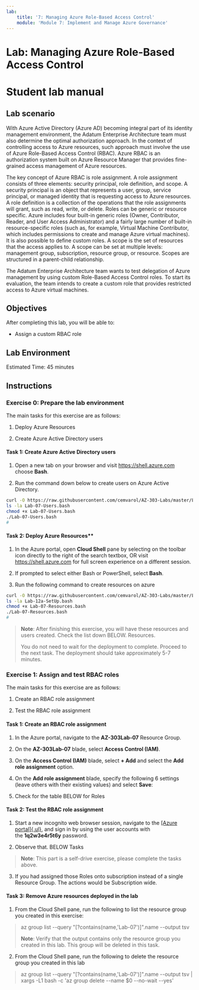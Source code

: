 ```yaml
---
lab:
    title: '7: Managing Azure Role-Based Access Control'
    module: 'Module 7: Implement and Manage Azure Governance'
---
```


# Lab: Managing Azure Role-Based Access Control
# Student lab manual

## Lab scenario

With Azure Active Directory (Azure AD) becoming integral part of its
identity management environment, the Adatum Enterprise Architecture team
must also determine the optimal authorization approach. In the context
of controlling access to Azure resources, such approach must involve the
use of Azure Role-Based Access Control (RBAC). Azure RBAC is an
authorization system built on Azure Resource Manager that provides
fine-grained access management of Azure resources.

The key concept of Azure RBAC is role assignment. A role assignment
consists of three elements: security principal, role definition, and
scope. A security principal is an object that represents a user, group,
service principal, or managed identity that is requesting access to
Azure resources. A role definition is a collection of the operations
that the role assignments will grant, such as read, write, or delete.
Roles can be generic or resource specific. Azure includes four built-in
generic roles (Owner, Contributor, Reader, and User Access
Administrator) and a fairly large number of built-in resource-specific
roles (such as, for example, Virtual Machine Contributor, which includes
permissions to create and manage Azure virtual machines). It is also
possible to define custom roles. A scope is the set of resources that
the access applies to. A scope can be set at multiple levels: management
group, subscription, resource group, or resource. Scopes are structured
in a parent-child relationship.

The Adatum Enterprise Architecture team wants to test delegation of
Azure management by using custom Role-Based Access Control roles. To
start its evaluation, the team intends to create a custom role that
provides restricted access to Azure virtual machines.

## Objectives

After completing this lab, you will be able to:

-   Assign a custom RBAC role

## Lab Environment

Estimated Time: 45 minutes

## Instructions

### Exercise 0: Prepare the lab environment

The main tasks for this exercise are as follows:

1.  Deploy Azure Resources

2.  Create Azure Active Directory users

#### Task 1: Create Azure Active Directory users

1.  Open a new tab on your browser and visit <https://shell.azure.com>
    choose **Bash**.

2.  Run the command down below to create users on Azure Active
    Directory.

   ```sh
curl -O https://raw.githubusercontent.com/cemvarol/AZ-303-Labs/master/Lab-07/Lab-07-Users.bash
ls -la Lab-07-Users.bash
chmod +x Lab-07-Users.bash
./Lab-07-Users.bash
#


   ```

#### Task 2: Deploy Azure Resources**

1.  In the Azure portal, open **Cloud Shell** pane by selecting on the
    toolbar icon directly to the right of the search textbox, OR visit
    <https://shell.azure.com> for full screen experience on a different
    session.

2.  If prompted to select either Bash or PowerShell, select **Bash**.

3.  Run the following command to create resources on azure

```sh
curl -O https://raw.githubusercontent.com/cemvarol/AZ-303-Labs/master/Lab-07/Lab-07-Resources.bash
ls -la Lab-12a-SetUp.bash
chmod +x Lab-07-Resources.bash
./Lab-07-Resources.bash
#


```

> **Note**: After finishing this exercise, you will have these resources
> and users created. Check the list down BELOW. Resources.
>
> You do not need to wait for the deployment to complete. Proceed to the
> next task. The deployment should take approximately 5-7 minutes.

### Exercise 1: Assign and test RBAC roles

The main tasks for this exercise are as follows:

1.  Create an RBAC role assignment

2.  Test the RBAC role assignment

#### Task 1: Create an RBAC role assignment

1.  In the Azure portal, navigate to the **AZ-303Lab-07** Resource
    Group.

2.  On the **AZ-303Lab-07** blade, select **Access Control (IAM)**.

3.  On the **Access Control (IAM)** blade, select **+ Add** and select
    the **Add role assignment** option.

4.  On the **Add role assignment** blade, specify the following 6
    settings (leave others with their existing values) and
    select **Save**:

5.  Check for the table BELOW for Roles

#### Task 2: Test the RBAC role assignment

1.  Start a new incognito web browser session, navigate to the [[Azure
    portal]{.ul}](https://portal.azure.com/), and sign in by using
    the user accounts with the **1q2w3e4r5t6y** password.

2.  Observe that. BELOW Tasks

> **Note**: This part is a self-drive exercise, please complete the
> tasks above.

3.  If you had assigned those Roles onto subscription instead of a
    single Resource Group. The actions would be Subscription wide.

#### Task 3: Remove Azure resources deployed in the lab

1.  From the Cloud Shell pane, run the following to list the resource
    group you created in this exercise:

> az group list \--query \"\[?contains(name,\'Lab-07\')\]\".name
> \--output tsv
>
> **Note**: Verify that the output contains only the resource group you
> created in this lab. This group will be deleted in this task.

2.  From the Cloud Shell pane, run the following to delete the resource
    group you created in this lab

> az group list \--query \"\[?contains(name,\'Lab-07\')\]\".name
> \--output tsv \| xargs -L1 bash -c \'az group delete \--name \$0
> \--no-wait \--yes\'
